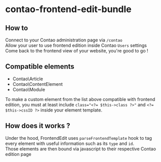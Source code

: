 # contao-frontend-edit-bundle

## How to
Connect to your Contao administration page via ``/contao``  
Allow your user to use frontend edition inside Contao ``Users`` settings  
Come back to the frontend view of your website, you're good to go !

## Compatible elements
- Contao\Article
- Contao\ContentElement
- Contao\Module

To make a custom element from the list above compatible with frontend edition, you must at least include
``class="<?= $this->class ?>"`` and ``<?= $this->cssID ?>`` inside your element template.

## How does it works ?
Under the hood, FrontendEdit uses ``parseFrontendTemplate`` hook to tag every element with useful information such as its `type` and `id`.  
Those elements are then bound via javascript to their respective Contao edition page